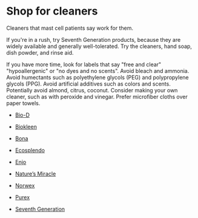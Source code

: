 <!--
source: jph
tags: shop
-->

# Shop for cleaners

Cleaners that mast cell patients say work for them.

If you're in a rush, try Seventh Generation products, because they are widely available and generally well-tolerated. Try the cleaners, hand soap, dish powder, and rinse aid.

If you have more time, look for labels that say "free and clear" "hypoallergenic" or "no dyes and no scents". Avoid bleach and ammonia. Avoid humectants such as polyethylene glycols (PEG) and polypropylene glycols (PPG). Avoid artificial additives such as colors and scents. Potentially avoid almond, citrus, coconut. Consider making your own cleaner, such as with peroxide and vinegar. Prefer microfiber cloths over paper towels.

* [Bio-D](https://biod.co.uk/)

* [Biokleen](https://biokleenhome.com/)

* [Bona](https://www.bona.com)

* [Ecosplendo](https://www.ecosplendo.com)

* [Enjo](https://www.enjo.com)

* [Nature’s Miracle](https://www.naturesmiracle.com/)

* [Norwex](https://www.norwex.com/)

* [Purex](https://www.purex.com/)

* [Seventh Generation](https://www.seventhgeneration.com/)

<!--

Reject:

* [Method](https://methodproducts.com)

* [Mrs. Meyer’s](https://www.mrsmeyers.com/)

-->
